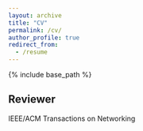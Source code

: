 ```yaml
---
layout: archive
title: "CV"
permalink: /cv/
author_profile: true
redirect_from:
  - /resume
---
```


{% include base_path %}


## Reviewer
IEEE/ACM Transactions on Networking